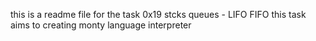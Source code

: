 this is a readme file for the task 0x19 stcks queues - LIFO FIFO this task aims to creating monty language interpreter